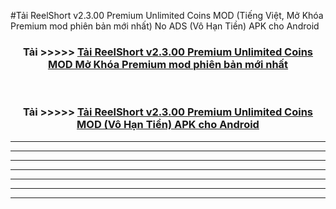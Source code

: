 #Tải ReelShort v2.3.00 Premium Unlimited Coins  MOD (Tiếng Việt, Mở Khóa Premium mod phiên bản mới nhất) No ADS (Vô Hạn Tiền) APK cho Android



<div align="center">
<h3>Tải >>>>> <a href="https://roarman.web.app/?vt=ReelShort v2.3.00 Premium Unlimited Coins ">Tải ReelShort v2.3.00 Premium Unlimited Coins  MOD Mở Khóa Premium mod phiên bản mới nhất</a></h3><br>

<h3>Tải >>>>> <a href="https://roarman.web.app/?vt=ReelShort v2.3.00 Premium Unlimited Coins ">Tải ReelShort v2.3.00 Premium Unlimited Coins  MOD (Vô Hạn Tiền) APK cho Android</a></h3>
</div>


----------------------------------------------------------

----------------------------------------------------------

----------------------------------------------------------

----------------------------------------------------------

----------------------------------------------------------

----------------------------------------------------------

----------------------------------------------------------

